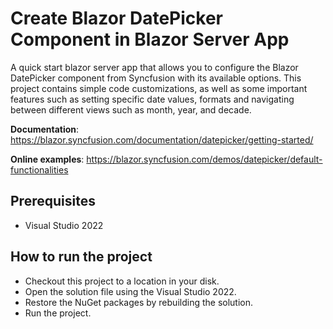 # Create Blazor DatePicker Component in Blazor Server App

A quick start blazor server app that allows you to configure the Blazor DatePicker component from Syncfusion with its available options. This project contains simple code customizations, as well as some important features such as setting specific date values, formats and navigating between different views such as month, year, and decade.

**Documentation**: https://blazor.syncfusion.com/documentation/datepicker/getting-started/

**Online examples**: https://blazor.syncfusion.com/demos/datepicker/default-functionalities
 
## Prerequisites

* Visual Studio 2022

## How to run the project

* Checkout this project to a location in your disk.
* Open the solution file using the Visual Studio 2022.
* Restore the NuGet packages by rebuilding the solution.
* Run the project.